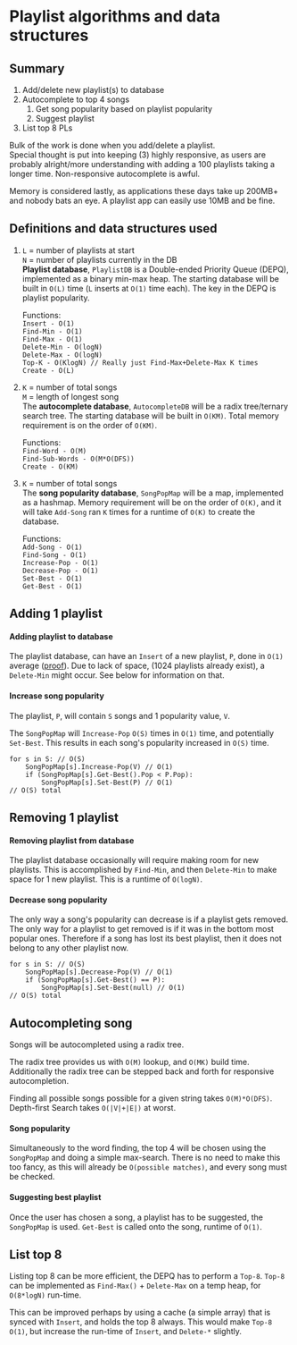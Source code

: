 # Playlist algorithms and data structures
## Summary
1. Add/delete new playlist(s) to database
2. Autocomplete to top 4 songs
	1. Get song popularity based on playlist popularity
	2. Suggest playlist
3. List top 8 PLs


Bulk of the work is done when you add/delete a playlist.  
Special thought is put into keeping (3) highly responsive, as users are probably alright/more understanding with adding a 100 playlists taking a longer time. Non-responsive autocomplete is awful.

Memory is considered lastly, as applications these days take up 200MB+ and nobody bats an eye. A playlist app can easily use 10MB and be fine.

## Definitions and data structures used
1. `L` = number of playlists at start  
`N` = number of playlists currently in the DB  
**Playlist database**, `PlaylistDB` is a Double-ended Priority Queue (DEPQ), implemented as a binary min-max heap. The starting database will be built in `O(L)` time (`L` inserts at `O(1)` time each). The key in the DEPQ is playlist popularity.

	Functions:   
	`Insert - O(1)`  
	`Find-Min - O(1)`  
	`Find-Max - O(1)`    
	`Delete-Min - O(logN)`  
	`Delete-Max - O(logN)`  
	`Top-K - O(KlogN) // Really just Find-Max+Delete-Max K times`  
	`Create - O(L)`

2. `K` = number of total songs  
`M` = length of longest song  
The **autocomplete database**, `AutocompleteDB` will be a radix tree/ternary search tree. The starting database will be built in `O(KM)`. Total memory requirement is on the order of `O(KM)`. 
	
	Functions:  
	`Find-Word - O(M)`  
	`Find-Sub-Words - O(M*O(DFS))`  
	`Create - O(KM)`

3. `K` = number of total songs  
The **song popularity database**, `SongPopMap` will be a map, implemented as a hashmap. Memory requirement will be on the order of `O(K)`, and it will take `Add-Song` ran `K` times for a runtime of `O(K)` to create the database. 

	Functions:  
	`Add-Song - O(1)`  
	`Find-Song - O(1)`  
	`Increase-Pop - O(1)`  
	`Decrease-Pop - O(1)`  
	`Set-Best - O(1)`  
	`Get-Best - O(1)`

## Adding 1 playlist
#### Adding playlist to database
The playlist database, can have an `Insert` of a new playlist, `P`, done in `O(1)` average ([proof](https://en.wikipedia.org/wiki/Binary_heap#Insert)). Due to lack of space, (1024 playlists already exist), a `Delete-Min` might occur. See below for information on that. 

#### Increase song popularity 
The playlist, `P`, will contain `S` songs and 1 popularity value, `V`.

The `SongPopMap` will `Increase-Pop` `O(S)` times in `O(1)` time, and potentially `Set-Best`. 
This results in each song's popularity increased in `O(S)` time.

    for s in S: // O(S)
		SongPopMap[s].Increase-Pop(V) // O(1)
		if (SongPopMap[s].Get-Best().Pop < P.Pop):
			SongPopMap[s].Set-Best(P) // O(1)
	// O(S) total

## Removing 1 playlist
#### Removing playlist from database
The playlist database occasionally will require making room for new playlists. This is accomplished by `Find-Min`, and then `Delete-Min` to make space for 1 new playlist. This is a runtime of `O(logN)`. 

#### Decrease song popularity
The only way a song's popularity can decrease is if a playlist gets removed. The only way for a playlist to get removed is if it was in the bottom most popular ones. Therefore if a song has lost its best playlist, then it does not belong to any other playlist now. 

 	for s in S: // O(S)
		SongPopMap[s].Decrease-Pop(V) // O(1)
		if (SongPopMap[s].Get-Best() == P):
			SongPopMap[s].Set-Best(null) // O(1)
	// O(S) total


## Autocompleting song
Songs will be autocompleted using a radix tree.

The radix tree provides us with `O(M)` lookup, and `O(MK)` build time. Additionally the radix tree can be stepped back and forth for responsive autocompletion. 

Finding all possible songs possible for a given string takes `O(M)*O(DFS)`. Depth-first Search takes `O(|V|+|E|)` at worst. 

#### Song popularity
Simultaneously to the word finding, the top 4 will be chosen using the `SongPopMap` and doing a simple max-search. There is no need to make this too fancy, as this will already be `O(possible matches)`, and every song must be checked. 

#### Suggesting best playlist 
Once the user has chosen a song, a playlist has to be suggested, the `SongPopMap` is used. `Get-Best` is called onto the song, runtime of `O(1)`. 

## List top 8
Listing top 8 can be more efficient, the DEPQ has to perform a `Top-8`. `Top-8` can be implemented as `Find-Max()` + `Delete-Max` on a temp heap, for `O(8*logN)` run-time.

This can be improved perhaps by using a cache (a simple array) that is synced with `Insert`, and holds the top 8 always. This would make `Top-8` `O(1)`, but increase the run-time of `Insert`, and `Delete-*` slightly. 

